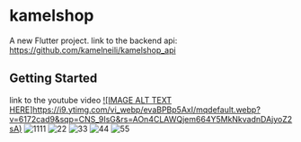# kamelshop

A new Flutter project.
link to the backend api:
https://github.com/kamelneili/kamelshop_api

## Getting Started

link to the youtube video [![IMAGE ALT TEXT HERE]https://i9.ytimg.com/vi_webp/evaBPBp5AxI/mqdefault.webp?v=6172cad9&sqp=CNS_9IsG&rs=AOn4CLAWQjem664Y5MkNkvadnDAjyoZ2sA)](https://www.youtube.com/watch?v=evaBPBp5AxI)
![1111](https://user-images.githubusercontent.com/14231362/141697712-c443764c-0621-4df7-ab02-fda9d4a0ac2f.jpg)
![22](https://user-images.githubusercontent.com/14231362/141697516-63407f70-5884-4073-9618-f6a8228ce721.jpg)
![33](https://user-images.githubusercontent.com/14231362/141697911-2040b18e-3865-44ac-95e6-5a4320529f88.jpg)
![44](https://user-images.githubusercontent.com/14231362/141698087-40184f51-c746-4d50-8e84-f95c61a19617.jpg)
![55](https://user-images.githubusercontent.com/14231362/141698243-d57380d8-0af4-4509-8032-206c795bf20a.jpg)

